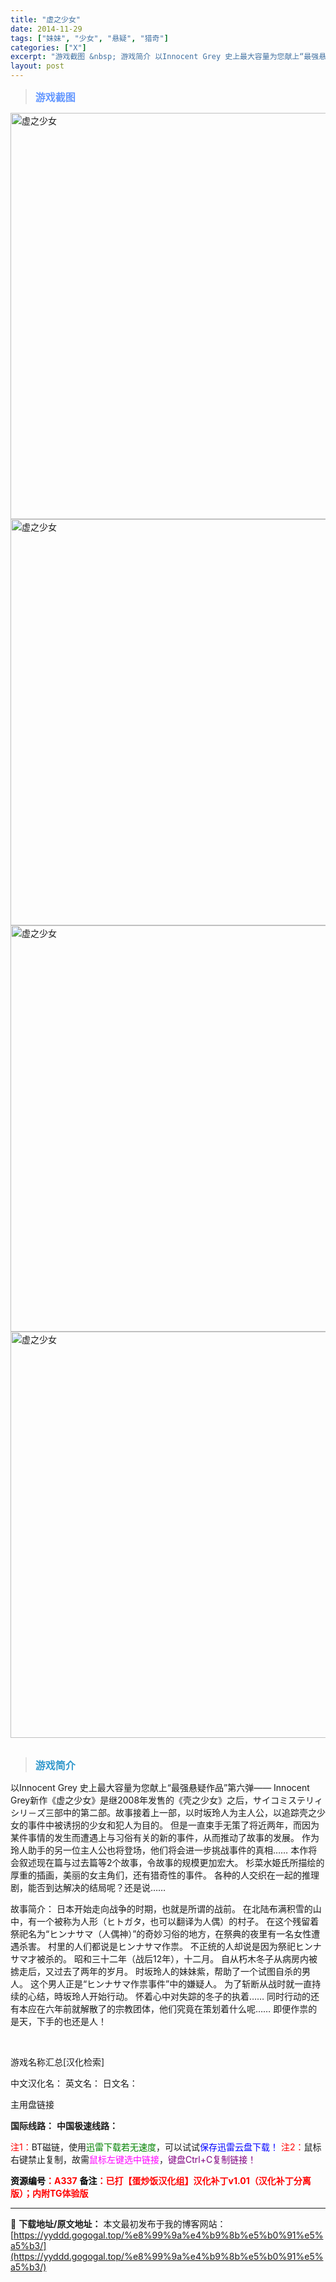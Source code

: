 ```yaml
---
title: "虚之少女"
date: 2014-11-29
tags: ["妹妹", "少女", "悬疑", "猎奇"]
categories: ["X"]
excerpt: "游戏截图 &nbsp; 游戏简介 以Innocent Grey 史上最大容量为您献上“最强悬疑作品”第六弹—— Innocent Grey新作《虚之少女》是继2008年发售的《壳之少女》之后，サイコミステリィシリ－ズ三部中的第二部。故事接着上一部，以时坂玲人为主人公，以追踪壳之少女的事件中被诱拐的少&hellip;"
layout: post
---
```


<div>
<blockquote><b><span style="font-size: 12pt; color: #6699ff;">游戏截图</span></b></blockquote>
<div><img title="点击放大" src="https://yyddd.gogogal.top/wp-content/uploads/2025/04/20250430_681200a4bbcd7.webp" alt="虚之少女" width="650" /></div>
<div><img title="点击放大" src="https://yyddd.gogogal.top/wp-content/uploads/2025/04/20250430_681200a73b2c4.webp" alt="虚之少女" width="650" /></div>
<div><img title="点击放大" src="https://yyddd.gogogal.top/wp-content/uploads/2025/04/20250430_681200a8adf0c.webp" alt="虚之少女" width="650" /></div>
<div><img title="点击放大" src="https://yyddd.gogogal.top/wp-content/uploads/2025/04/20250430_681200aa2c113.webp" alt="虚之少女" width="650" /></div>
&nbsp;
<blockquote><b><span style="font-size: 12pt; color: #3399cc;">游戏简介</span></b></blockquote>
<div>以Innocent Grey 史上最大容量为您献上“最强悬疑作品”第六弹——
Innocent Grey新作《虚之少女》是继2008年发售的《壳之少女》之后，サイコミステリィシリ－ズ三部中的第二部。故事接着上一部，以时坂玲人为主人公，以追踪壳之少女的事件中被诱拐的少女和犯人为目的。
但是一直束手无策了将近两年，而因为某件事情的发生而遭遇上与习俗有关的新的事件，从而推动了故事的发展。
作为玲人助手的另一位主人公也将登场，他们将会进一步挑战事件的真相……
本作将会叙述现在篇与过去篇等2个故事，令故事的规模更加宏大。
杉菜水姫氏所描绘的厚重的插画，美丽的女主角们，还有猎奇性的事件。
各种的人交织在一起的推理剧，能否到达解决的结局呢？还是说……

故事简介：
日本开始走向战争的时期，也就是所谓的战前。
在北陆布满积雪的山中，有一个被称为人形（ヒトガタ，也可以翻译为人偶）的村子。
在这个残留着祭祀名为“ヒンナサマ（人偶神）”的奇妙习俗的地方，在祭典的夜里有一名女性遭遇杀害。
村里的人们都说是ヒンナサマ作祟。
不正统的人却说是因为祭祀ヒンナサマ才被杀的。
昭和三十二年（战后12年），十二月。
自从朽木冬子从病房内被掳走后，又过去了两年的岁月。
时坂玲人的妹妹紫，帮助了一个试图自杀的男人。
这个男人正是“ヒンナサマ作祟事件”中的嫌疑人。
为了斩断从战时就一直持续的心结，時坂玲人开始行动。
怀着心中对失踪的冬子的执着……
同时行动的还有本应在六年前就解散了的宗教团体，他们究竟在策划着什么呢……
即便作祟的是天，下手的也还是人！</div>
&nbsp;

游戏名称汇总[汉化检索]

中文汉化名：
英文名：
日文名：
</div>
<div class="panel panel-primary">
<div class="panel-heading">主用盘链接</div>
<div class="panel-body">

<b>国际线路：</b>
<b>中国极速线路：</b>


<span style="color: #ff0000;">注1：</span>BT磁链，使用<span style="color: #008000;">迅雷下载若无速度</span>，可以试试<span style="color: #0000ff;">保存迅雷云盘下载！</span>
<span style="color: #ff0000;">注2：</span>鼠标右键禁止复制，故需<span style="color: #ff00ff;">鼠标左键选中链接</span>，<span style="color: #800080;">键盘Ctrl+C复制链接！</span>

</div>
<div class="panel-footer"><span style="color: #ff0000;"><b><span style="color: #000000;">资源编号</span>：A337</b></span>
<span style="color: #ff0000;"><b><span style="color: #000000;">备注</span>：已打【蛋炒饭汉化组】汉化补丁v1.01（汉化补丁分离版）；内附TG体验版</b></span></div>
</div>

---
📖 **下载地址/原文地址：** 本文最初发布于我的博客网站：[https://yyddd.gogogal.top/%e8%99%9a%e4%b9%8b%e5%b0%91%e5%a5%b3/](https://yyddd.gogogal.top/%e8%99%9a%e4%b9%8b%e5%b0%91%e5%a5%b3/)
